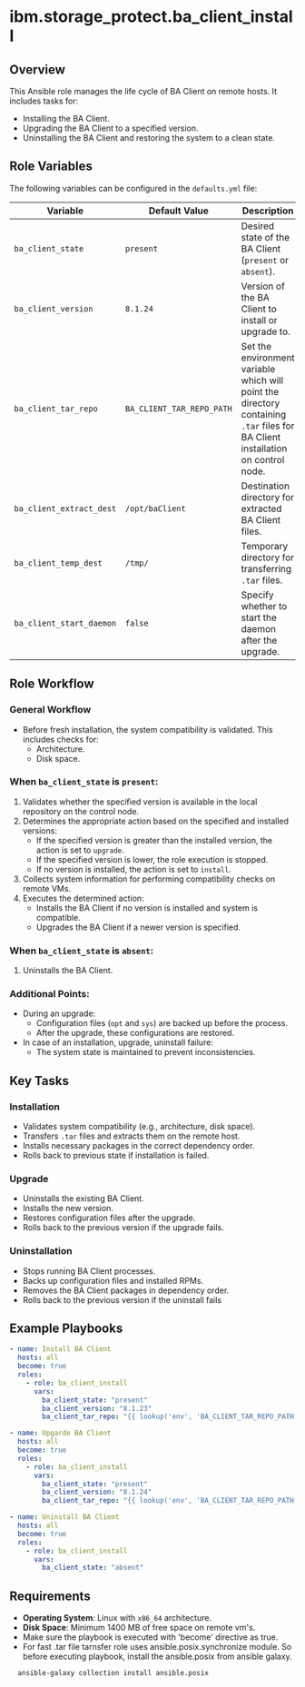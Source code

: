 # ibm.storage_protect.ba_client_install

## Overview
This Ansible role manages the life cycle of BA Client on remote hosts. It includes tasks for:
- Installing the BA Client.
- Upgrading the BA Client to a specified version.
- Uninstalling the BA Client and restoring the system to a clean state.

## Role Variables
The following variables can be configured in the `defaults.yml` file:

| Variable                | Default Value                      | Description                                                                                                                     |
|-------------------------|------------------------------------|---------------------------------------------------------------------------------------------------------------------------------|
| `ba_client_state`       | `present`                          | Desired state of the BA Client (`present` or `absent`).                                                                         |
| `ba_client_version`     | `8.1.24`                           | Version of the BA Client to install or upgrade to.                                                                              |
| `ba_client_tar_repo`    | `BA_CLIENT_TAR_REPO_PATH` | Set the environment variable which will point the directory containing `.tar` files for BA Client installation on control node. |
| `ba_client_extract_dest`| `/opt/baClient`                    | Destination directory for extracted BA Client files.                                                                            |
| `ba_client_temp_dest`   | `/tmp/`                            | Temporary directory for transferring `.tar` files.                                                                              |
| `ba_client_start_daemon`   | `false`                             | Specify whether to start the daemon after the upgrade.                                                                          |

## Role Workflow
### General Workflow
- Before fresh installation, the system compatibility is validated. This includes checks for:
  - Architecture.
  - Disk space.

### When `ba_client_state` is `present`:
1. Validates whether the specified version is available in the local repository on the control node.
2. Determines the appropriate action based on the specified and installed versions:
   - If the specified version is greater than the installed version, the action is set to `upgrade`.
   - If the specified version is lower, the role execution is stopped.
   - If no version is installed, the action is set to `install`.
3. Collects system information for performing compatibility checks on remote VMs.
4. Executes the determined action:
   - Installs the BA Client if no version is installed and system is compatible.
   - Upgrades the BA Client if a newer version is specified.

### When `ba_client_state` is `absent`:
1. Uninstalls the BA Client.

### Additional Points:
- During an upgrade:
  - Configuration files (`opt` and `sys`) are backed up before the process.
  - After the upgrade, these configurations are restored.
- In case of an installation, upgrade, uninstall failure:
  - The system state is maintained to prevent inconsistencies.

## Key Tasks
### Installation
- Validates system compatibility (e.g., architecture, disk space).
- Transfers `.tar` files and extracts them on the remote host.
- Installs necessary packages in the correct dependency order.
- Rolls back to previous state if installation is failed.

### Upgrade
- Uninstalls the existing BA Client.
- Installs the new version.
- Restores configuration files after the upgrade.
- Rolls back to the previous version if the upgrade fails.

### Uninstallation
- Stops running BA Client processes.
- Backs up configuration files and installed RPMs.
- Removes the BA Client packages in dependency order.
- Rolls back to the previous version if the uninstall fails

## Example Playbooks
```yaml
- name: Install BA Client
  hosts: all
  become: true
  roles:
    - role: ba_client_install
      vars:
        ba_client_state: "present"
        ba_client_version: "8.1.23"
        ba_client_tar_repo: "{{ lookup('env', 'BA_CLIENT_TAR_REPO_PATH') }}"
```

```yaml
- name: Upgarde BA Client
  hosts: all
  become: true
  roles:
    - role: ba_client_install
      vars:
        ba_client_state: "present"
        ba_client_version: "8.1.24"
        ba_client_tar_repo: "{{ lookup('env', 'BA_CLIENT_TAR_REPO_PATH') }}"
```
```yaml
- name: Uninstall BA Client
  hosts: all
  become: true
  roles:
    - role: ba_client_install
      vars:
        ba_client_state: "absent"
```
## Requirements
- **Operating System**: Linux with `x86_64` architecture.
- **Disk Space**: Minimum 1400 MB of free space on remote vm's.
- Make sure the playbook is executed with 'become' directive as true.
- For fast .tar file tarnsfer role uses ansible.posix.synchronize module. So before executing playbook, install the ansible.posix from ansible galaxy.
```bash
  ansible-galaxy collection install ansible.posix
```
